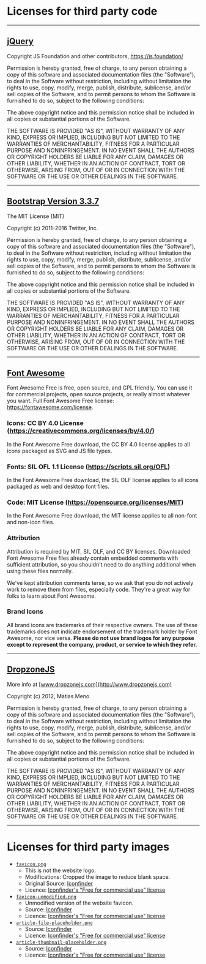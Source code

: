 # Licenses for third party code

------------------------------------------------------------------------------------------

## [jQuery](https://jquery.com)

Copyright JS Foundation and other contributors, https://js.foundation/

Permission is hereby granted, free of charge, to any person obtaining a copy
of this software and associated documentation files (the "Software"), to deal
in the Software without restriction, including without limitation the rights
to use, copy, modify, merge, publish, distribute, sublicense, and/or sell
copies of the Software, and to permit persons to whom the Software is
furnished to do so, subject to the following conditions:

The above copyright notice and this permission notice shall be included in
all copies or substantial portions of the Software.

THE SOFTWARE IS PROVIDED "AS IS", WITHOUT WARRANTY OF ANY KIND, EXPRESS OR
IMPLIED, INCLUDING BUT NOT LIMITED TO THE WARRANTIES OF MERCHANTABILITY,
FITNESS FOR A PARTICULAR PURPOSE AND NONINFRINGEMENT. IN NO EVENT SHALL THE
AUTHORS OR COPYRIGHT HOLDERS BE LIABLE FOR ANY CLAIM, DAMAGES OR OTHER
LIABILITY, WHETHER IN AN ACTION OF CONTRACT, TORT OR OTHERWISE, ARISING FROM,
OUT OF OR IN CONNECTION WITH THE SOFTWARE OR THE USE OR OTHER DEALINGS IN
THE SOFTWARE.

------------------------------------------------------------------------------------------

## [Bootstrap Version 3.3.7](https://getbootstrap.com/docs/3.3/)

The MIT License (MIT)

Copyright (c) 2011-2016 Twitter, Inc.

Permission is hereby granted, free of charge, to any person obtaining a copy
of this software and associated documentation files (the "Software"), to deal
in the Software without restriction, including without limitation the rights
to use, copy, modify, merge, publish, distribute, sublicense, and/or sell
copies of the Software, and to permit persons to whom the Software is
furnished to do so, subject to the following conditions:

The above copyright notice and this permission notice shall be included in
all copies or substantial portions of the Software.

THE SOFTWARE IS PROVIDED "AS IS", WITHOUT WARRANTY OF ANY KIND, EXPRESS OR
IMPLIED, INCLUDING BUT NOT LIMITED TO THE WARRANTIES OF MERCHANTABILITY,
FITNESS FOR A PARTICULAR PURPOSE AND NONINFRINGEMENT. IN NO EVENT SHALL THE
AUTHORS OR COPYRIGHT HOLDERS BE LIABLE FOR ANY CLAIM, DAMAGES OR OTHER
LIABILITY, WHETHER IN AN ACTION OF CONTRACT, TORT OR OTHERWISE, ARISING FROM,
OUT OF OR IN CONNECTION WITH THE SOFTWARE OR THE USE OR OTHER DEALINGS IN
THE SOFTWARE.

------------------------------------------------------------------------------------------

## [Font Awesome](https://fontawesome.com/)

Font Awesome Free is free, open source, and GPL friendly. You can use it for
commercial projects, open source projects, or really almost whatever you want.
Full Font Awesome Free license: https://fontawesome.com/license.

### Icons: CC BY 4.0 License (https://creativecommons.org/licenses/by/4.0/)

In the Font Awesome Free download, the CC BY 4.0 license applies to all icons
packaged as SVG and JS file types.

### Fonts: SIL OFL 1.1 License (https://scripts.sil.org/OFL)

In the Font Awesome Free download, the SIL OLF license applies to all icons
packaged as web and desktop font files.

### Code: MIT License (https://opensource.org/licenses/MIT)

In the Font Awesome Free download, the MIT license applies to all non-font and
non-icon files.

### Attribution

Attribution is required by MIT, SIL OLF, and CC BY licenses. Downloaded Font
Awesome Free files already contain embedded comments with sufficient
attribution, so you shouldn't need to do anything additional when using these
files normally.

We've kept attribution comments terse, so we ask that you do not actively work
to remove them from files, especially code. They're a great way for folks to 
learn about Font Awesome.

### Brand Icons

All brand icons are trademarks of their respective owners. The use of these
trademarks does not indicate endorsement of the trademark holder by Font
Awesome, nor vice versa. **Please do not use brand logos for any purpose except
to represent the company, product, or service to which they refer.**

------------------------------------------------------------------------------------------

## [DropzoneJS](http://www.dropzonejs.com)

More info at [www.dropzonejs.com](http://www.dropzonejs.com)

Copyright (c) 2012, Matias Meno

Permission is hereby granted, free of charge, to any person obtaining a copy
of this software and associated documentation files (the "Software"), to deal
in the Software without restriction, including without limitation the rights
to use, copy, modify, merge, publish, distribute, sublicense, and/or sell
copies of the Software, and to permit persons to whom the Software is
furnished to do so, subject to the following conditions:

The above copyright notice and this permission notice shall be included in
all copies or substantial portions of the Software.

THE SOFTWARE IS PROVIDED "AS IS", WITHOUT WARRANTY OF ANY KIND, EXPRESS OR
IMPLIED, INCLUDING BUT NOT LIMITED TO THE WARRANTIES OF MERCHANTABILITY,
FITNESS FOR A PARTICULAR PURPOSE AND NONINFRINGEMENT. IN NO EVENT SHALL THE
AUTHORS OR COPYRIGHT HOLDERS BE LIABLE FOR ANY CLAIM, DAMAGES OR OTHER
LIABILITY, WHETHER IN AN ACTION OF CONTRACT, TORT OR OTHERWISE, ARISING FROM,
OUT OF OR IN CONNECTION WITH THE SOFTWARE OR THE USE OR OTHER DEALINGS IN
THE SOFTWARE.

------------------------------------------------------------------------------------------

# Licenses for third party images

* [`favicon.png`](misc/images/third-party/favicon.png)
    * This is not the website logo.
    * Modifications: Cropped the image to reduce blank space.
    * Original Source: [Iconfinder](https://www.iconfinder.com/icons/283051/agenda_book_diary_moleskine_note_notebook_notes_pad_icon)
    * Licence: [Iconfinder's "Free for commercial use" license](https://docs.google.com/spreadsheets/u/1/d/1E8X2_xmJkkoeZwa1HPNG6jT3ytAZlcAgzTDRX0jDF-Q/pubhtml)
* [`favicon-unmodified.png`](misc/images/third-party/favicon-unmodified.png)
    * Unmodified version of the website favicon.
    * Source: [Iconfinder](https://www.iconfinder.com/icons/283051/agenda_book_diary_moleskine_note_notebook_notes_pad_icon)
    * Licence: [Iconfinder's "Free for commercial use" license](https://docs.google.com/spreadsheets/u/1/d/1E8X2_xmJkkoeZwa1HPNG6jT3ytAZlcAgzTDRX0jDF-Q/pubhtml)
* [`article-file-placeholder.png`](misc/images/third-party/article-file-placeholder.png)
    * Source: [Iconfinder](https://www.iconfinder.com/icons/283040/browser_document_explorer_file_finder_format_pdf_psd_rar_text_windows_explorer_zip_icon)
    * Licence: [Iconfinder's "Free for commercial use" license](https://docs.google.com/spreadsheets/u/1/d/1E8X2_xmJkkoeZwa1HPNG6jT3ytAZlcAgzTDRX0jDF-Q/pubhtml)
* [`article-thumbnail-placeholder.png`](misc/images/third-party/article-thumbnail-placeholder.png)
    * Source: [Iconfinder](https://www.iconfinder.com/icons/283047/article_bills_blog_document_feed_fine_fold_form_headline_invoice_journal_journalism_magazine_news_newspaper_page_paper_word_words_icon)
    * Licence: [Iconfinder's "Free for commercial use" license](https://docs.google.com/spreadsheets/u/1/d/1E8X2_xmJkkoeZwa1HPNG6jT3ytAZlcAgzTDRX0jDF-Q/pubhtml)
